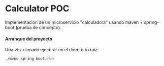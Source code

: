 # Calculator POC

Implementación de un microservicio "calculadora" usando maven + spring-boot (prueba de concepto).

#### Arranque del proyecto
Una vez clonado ejecutar en el directorio raíz:

	./mvnw spring-boot:run



